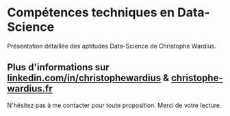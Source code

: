 <h1>Compétences techniques en Data-Science</h1>
<p>Présentation détaillée des aptitudes Data-Science de Christophe Wardius.</p>
<h2>Plus d'informations sur <a href="https://linkedin.com/in/christophewardius">linkedin.com/in/christophewardius</a> & <a href="https://christophe-wardius.fr">christophe-wardius.fr</a></h2>
<p>N'hésitez pas à me contacter pour toute proposition. Merci de votre lecture.</p>
